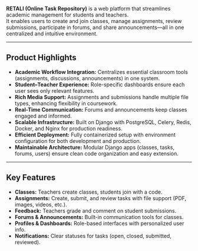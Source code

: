 **RETALI (Online Task Repository)** is a web platform that streamlines academic management for students and teachers.  
It enables users to create and join classes, manage assignments, review submissions, participate in forums, and share announcements—all in one centralized and intuitive environment.  

---

## Product Highlights
- **Academic Workflow Integration:** Centralizes essential classroom tools (assignments, discussions, announcements) in one system.  
- **Student–Teacher Experience:** Role-specific dashboards ensure each user sees only relevant features.  
- **Rich Media Support:** Assignments and submissions handle multiple file types, enhancing flexibility in coursework.  
- **Real-Time Communication:** Forums and announcements keep classes engaged and informed.  
- **Scalable Infrastructure:** Built on Django with PostgreSQL, Celery, Redis, Docker, and Nginx for production readiness.  
- **Efficient Deployment:** Fully containerized setup with environment configuration for both development and production.  
- **Maintainable Architecture:** Modular Django apps (classes, tasks, forums, users) ensure clean code organization and easy extension.  

---

## Key Features
- **Classes:** Teachers create classes, students join with a code.  
- **Assignments:** Create, submit, and review tasks with file support (PDF, images, videos, etc.).  
- **Feedback:** Teachers grade and comment on student submissions.  
- **Forums & Announcements:** Built-in communication tools for classes.  
- **Profiles & Dashboards:** Role-based interfaces with personalized user info.  
- **Notifications:** Clear statuses for tasks (open, closed, submitted, reviewed).  

